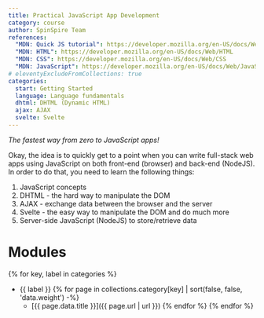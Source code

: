 ```yaml
---
title: Practical JavaScript App Development
category: course
author: SpinSpire Team
references:
  "MDN: Quick JS tutorial": https://developer.mozilla.org/en-US/docs/Web/JavaScript/A_re-introduction_to_JavaScript
  "MDN: HTML": https://developer.mozilla.org/en-US/docs/Web/HTML
  "MDN: CSS": https://developer.mozilla.org/en-US/docs/Web/CSS
  "MDN: JavaScript": https://developer.mozilla.org/en-US/docs/Web/JavaScript
# eleventyExcludeFromCollections: true
categories:
  start: Getting Started
  language: Language fundamentals
  dhtml: DHTML (Dynamic HTML)
  ajax: AJAX
  svelte: Svelte
---
```


*The fastest way from zero to JavaScript apps!*

Okay, the idea is to quickly get to a point when you can write full-stack web apps using JavaScript on both front-end (browser) and back-end (NodeJS). In order to do that, you need to learn the following things:

1. JavaScript concepts
2. DHTML - the hard way to manipulate the DOM
3. AJAX - exchange data between the browser and the server
4. Svelte - the easy way to manipulate the DOM and do much more
5. Server-side JavaScript (NodeJS) to store/retrieve data

# Modules

{% for key, label in categories %}
- {{ label }}
  {% for page in collections.category[key] | sort(false, false, 'data.weight') -%}
  - [{{ page.data.title }}]({{ page.url | url }})
  {% endfor %}
{% endfor %}